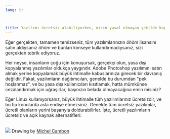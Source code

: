 ```yaml
---
lang: tr



title: Yazılımı ücretsiz alabiliyorken, niçin yasal olmayan şekilde kopyalama yapalım?
---
```


Eğer gerçekten, tamamen temizseniz, tüm yazılımlarınızın *öhöm* lisansını satın aldıysanız *öhöm* ve bunları kimseye kullandırmadıysanız, sizi gerçekten tebrik ediyoruz.

Her neyse, insanların çoğu için konuşursak, gerçekçi olun, yasa dışı kopyalanmış yazılımlar oldukça yaygındır. Adobe Photoshop yazılımını satın almak yerine kopyalamak büyük ihtimalle kabuslarınıza girecek bir davranış değildir. Fakat, yazılımların dağıtımcıları, genelde bu durumdan "pek hoşlanmaz", ve bu yasa dışı kullanıcıları kısıtlamak, hatta mümkünse cezalandırmak için uğraşırlar, başınızın belada olmayacağına emin misiniz?

Eğer Linux kullanıyorsanız, büyük ihtimalle tüm yazılımlarınız ücretsizdir, ve bu tip konularda asla endişe etmezsiniz. Genelde tüm ücretsiz yazılımlar, ücretli olanların yerini başarıyla doldurabilirler. İşte, ücretli yazılımların ücretsiz ve açık kaynak alternatifleri: 

<?php

table_parser ("Evet", "Hayır", "Ücretli", "Açık kaynak", "Windows da Var mı?");


<br /><br>

<img src="Images/warez.png" />

Drawing by <a href="http://michel.cambon.free.fr/ampere/salle1bis.htm">Michel Cambon</a>





